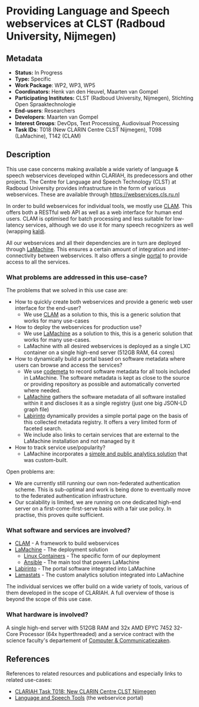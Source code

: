 # Providing Language and Speech webservices at CLST (Radboud University, Nijmegen)

## Metadata

* **Status:**  In Progress
* **Type:** Specific
* **Work Package**: WP2, WP3, WP5
* **Coordinators:** Henk van den Heuvel, Maarten van Gompel
* **Participating Institutes:** CLST (Radboud University, Nijmegen), Stichting Open Spraaktechnologie
* **End-users**: Researchers
* **Developers**: Maarten van Gompel
* **Interest Groups**:  DevOps, Text Processing, Audiovisual Processing
* **Task IDs**: T018 (New CLARIN Centre CLST Nijmegen), T098 (LaMachine), T142 (CLAM)

## Description

This use case concerns making available a wide variety of language & speech webservices developed within CLARIAH, its
predecessors and other projects. The Centre for Language and Speech Technology (CLST) at Radboud University provides
infrastructure in the form of various webservices. These are available through https://webservices.cls.ru.nl

In order to build webservices for individual tools, we mostly use [CLAM](https://proycon.github.io/clam). This offers
both a RESTful web API as well as a web interface for human end users. CLAM is optimised for batch processing and less
suitable for low-latency services, although we do use it for many speech recognizers as well (wrapping
[kaldi](https://kaldi-asr.org).

All our webservices and all their dependencies are in turn are deployed through
[LaMachine](https://proycon.github.io/LaMachine). This ensures a certain amount of integration and inter-connectivity
between webservices. It also offers a single [portal](https://webservices.cls.ru.nl) to provide access to all the
services.

### What problems are addressed in this use-case?

The problems that we solved in this use case are:

* How to quickly create both webservices and provide a generic web user interface for the end-user?
    * We use [CLAM](https://proycon.github.io/clam) as a solution to this, this is a generic solution that works for
        many use-cases
* How to deploy the webservices for production use?
    * We use [LaMachine](https://proycon.github.io/lamachine) as a solution to this, this is a generic solution that
        works for many use-cases.
    * LaMachine with all desired webservices is deployed as a single LXC container on a single high-end server (512GB RAM, 64 cores)
* How to dynamically build a portal based on software metadata where users can browse and access the services?
    * We use [codemeta](https://codemeta.github.io) to record software metadata for all tools included in LaMachine. The
        software metadata is kept as close to the source or providing repository as possible and automatically
        converted where needed.
    * [LaMachine](https://proycon.github.io/lamachine) gathers the software metadata of all software installed within
        it and discloses it as a single registry (just one big JSON-LD graph file)
    * [Labirinto](https://github.com/proycon/labirinto) dynamically provides a simple portal page on the basis of this collected
        metadata registry. It offers a very limited form of faceted search.
    * We include also links to certain services that are external to the LaMachine installation and not managed by it
* How to track service use/popularity?
    * LaMachine incorporates a [simple and public analytics solution](https://webservices.cls.ru.nl/lamastats/) that
      was custom-built.

Open problems are:

* We are currently still running our own non-federated authentication scheme. This is sub-optimal and work is being done
  to eventually move to the federated authentication infrastructure.
* Our scalability is limited, we are running on one dedicated high-end server on a first-come-first-serve basis with a fair use policy. In practise, this proves quite sufficient.

### What software and services are involved?

* [CLAM](https://proycon.github.io/clam) - A framework to build webservices
* [LaMachine](https://proycon.github.io/lamachine) - The deployment solution
    * [Linux Containers](https://linuxcontainers.org/) - The specific form of our deployment
    * [Ansible](https://ansible.org/) - The main tool that powers LaMachine
* [Labirinto](https://github.com/proycon/labirinto) - The portal software integrated into LaMachine
* [Lamastats](https://github.com/proycon/lamastats) - The custom analytics solution integrated into LaMachine

The individual services we offer build on a wide variety of tools, various of them developed in the scope of CLARIAH. A full
overview of those is beyond the scope of this use case.

### What hardware is involved?

A single high-end server with 512GB RAM and 32x AMD EPYC 7452 32-Core Processor (64x hyperthreaded) and a service
contract with the science faculty's departement of [Computer & Communicatiezaken](http://cncz.science.ru.nl/).

## References

References to related resources and publications and especially links to related use-cases:

* [CLARIAH Task T018: New CLARIN Centre CLST Nijmegen](https://github.com/LanguageMachines/clariah-plus-tasks/blob/master/clst/T018.CLARIN-Centre-CLST.md)
* [Language and Speech Tools](https://webservice.cls.ru.nl) (the webservice portal)


